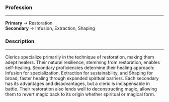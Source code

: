 ### Profession  
---  
**Primary** -> Restoration  
**Secondary** -> Infusion, Extraction, Shaping  
  
### Description  
---  
Clerics specialize primarily in the technique of restoration, making them adept healers. Their natural resilience, stemming from restoration, enables self-healing. Secondary proficiencies determine their healing approach: Infusion for specialization, Extraction for sustainability, and Shaping for broad, faster healing through expanded spiritual barriers. Each secondary has its advantages and disadvantages, but a cleric is indispensable in battle. Their restoration also lends well to deconstructing magic, allowing them to revert magic back to its origin whether spiritual or magical form.
